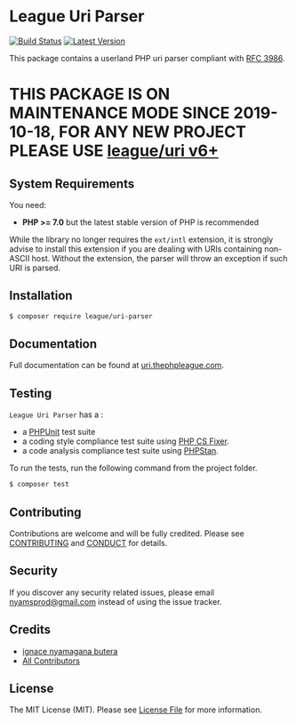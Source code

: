League Uri Parser
=======

[![Build Status](https://img.shields.io/travis/thephpleague/uri-parser/master.svg?style=flat-square)](https://travis-ci.org/thephpleague/uri-parser)
[![Latest Version](https://img.shields.io/github/release/thephpleague/uri-parser.svg?style=flat-square)](https://github.com/thephpleague/uri-parser/releases)

This package contains a userland PHP uri parser compliant with [RFC 3986](http://tools.ietf.org/html/rfc3986).

# THIS PACKAGE IS ON MAINTENANCE MODE SINCE 2019-10-18, FOR ANY NEW PROJECT PLEASE USE [league/uri v6+](https://github.com/thephpleague/uri)

System Requirements
-------

You need:

- **PHP >= 7.0** but the latest stable version of PHP is recommended


While the library no longer requires the `ext/intl` extension, it is strongly advise to install this extension if you are dealing with URIs containing non-ASCII host. Without the extension, the parser will throw an exception if such URI is parsed.


Installation
--------

```bash
$ composer require league/uri-parser
```

Documentation
---------

Full documentation can be found at [uri.thephpleague.com](http://uri.thephpleague.com).

Testing
-------

`League Uri Parser` has a :

- a [PHPUnit](https://phpunit.de) test suite
- a coding style compliance test suite using [PHP CS Fixer](http://cs.sensiolabs.org/).
- a code analysis compliance test suite using [PHPStan](https://github.com/phpstan/phpstan).

To run the tests, run the following command from the project folder.

``` bash
$ composer test
```

Contributing
-------

Contributions are welcome and will be fully credited. Please see [CONTRIBUTING](.github/CONTRIBUTING.md) and [CONDUCT](CONDUCT.md) for details.

Security
-------

If you discover any security related issues, please email nyamsprod@gmail.com instead of using the issue tracker.

Credits
-------

- [ignace nyamagana butera](https://github.com/nyamsprod)
- [All Contributors](https://github.com/thephpleague/uri-parser/contributors)

License
-------

The MIT License (MIT). Please see [License File](LICENSE) for more information.
